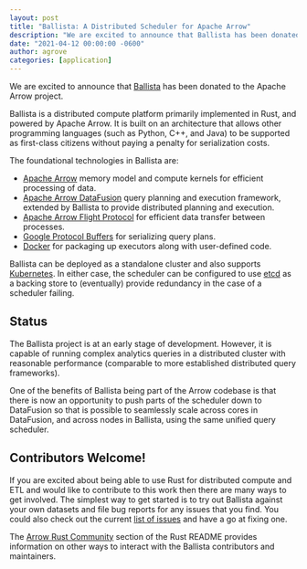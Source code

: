 ```yaml
---
layout: post
title: "Ballista: A Distributed Scheduler for Apache Arrow"
description: "We are excited to announce that Ballista has been donated to the Apache Arrow project. Ballista is a distributed scheduler for the Rust implementation of Apache Arrow."
date: "2021-04-12 00:00:00 -0600"
author: agrove
categories: [application]
---
```

<!--
{% comment %}
Licensed to the Apache Software Foundation (ASF) under one or more
contributor license agreements.  See the NOTICE file distributed with
this work for additional information regarding copyright ownership.
The ASF licenses this file to you under the Apache License, Version 2.0
(the "License"); you may not use this file except in compliance with
the License.  You may obtain a copy of the License at

http://www.apache.org/licenses/LICENSE-2.0

Unless required by applicable law or agreed to in writing, software
distributed under the License is distributed on an "AS IS" BASIS,
WITHOUT WARRANTIES OR CONDITIONS OF ANY KIND, either express or implied.
See the License for the specific language governing permissions and
limitations under the License.
{% endcomment %}
-->

We are excited to announce that [Ballista](https://github.com/apache/arrow/tree/master/rust/ballista) has been donated 
to the Apache Arrow project. 

Ballista is a distributed compute platform primarily implemented in Rust, and powered by Apache Arrow. It is built
on an architecture that allows other programming languages (such as Python, C++, and Java) to be supported as
first-class citizens without paying a penalty for serialization costs.

The foundational technologies in Ballista are:

- [Apache Arrow](https://arrow.apache.org/) memory model and compute kernels for efficient processing of data.
- [Apache Arrow DataFusion](https://github.com/apache/arrow/tree/master/rust/datafusion) query planning and 
  execution framework, extended by Ballista to provide distributed planning and execution.
- [Apache Arrow Flight Protocol](https://arrow.apache.org/blog/2019/10/13/introducing-arrow-flight/) for efficient
  data transfer between processes.
- [Google Protocol Buffers](https://developers.google.com/protocol-buffers) for serializing query plans.
- [Docker](https://www.docker.com/) for packaging up executors along with user-defined code.

Ballista can be deployed as a standalone cluster and also supports [Kubernetes](https://kubernetes.io/). In either
case, the scheduler can be configured to use [etcd](https://etcd.io/) as a backing store to (eventually) provide
redundancy in the case of a scheduler failing.

## Status

The Ballista project is at an early stage of development. However, it is capable of running complex analytics queries 
in a distributed cluster with reasonable performance (comparable to more established distributed query frameworks).

One of the benefits of Ballista being part of the Arrow codebase is that there is now an opportunity to push parts of 
the scheduler down to DataFusion so that is possible to seamlessly scale across cores in DataFusion, and across nodes 
in Ballista, using the same unified query scheduler.

## Contributors Welcome!

If you are excited about being able to use Rust for distributed compute and ETL and would like to contribute to this 
work then there are many ways to get involved. The simplest way to get started is to try out Ballista against your own 
datasets and file bug reports for any issues that you find. You could also check out the current 
[list of issues](https://issues.apache.org/jira/issues/?jql=project%20%3D%20ARROW%20AND%20component%20%3D%20%22Rust%20-%20Ballista%22) and have a go at fixing one.

The [Arrow Rust Community](https://github.com/apache/arrow/blob/master/rust/README.md#arrow-rust-community)
section of the Rust README provides information on other ways to interact with the Ballista contributors and 
maintainers.

